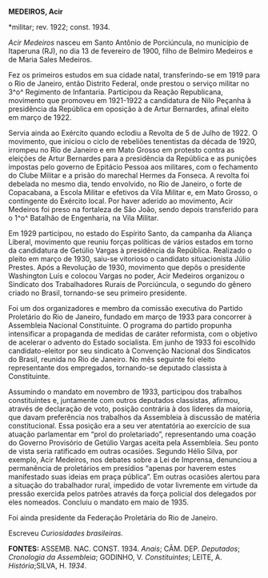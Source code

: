 **MEDEIROS, Acir**

\*militar; rev. 1922; const. 1934.

*Acir Medeiros* nasceu em Santo Antônio de Porciúncula, no município de
Itaperuna (RJ), no dia 13 de fevereiro de 1900, filho de Belmiro
Medeiros e de Maria Sales Medeiros.

Fez os primeiros estudos em sua cidade natal, transferindo-se em 1919
para o Rio de Janeiro, então Distrito Federal, onde prestou o serviço
militar no 3^o^ Regimento de Infantaria. Participou da Reação
Republicana, movimento que promoveu em 1921-1922 a candidatura de Nilo
Peçanha à presidência da República em oposição à de Artur Bernardes,
afinal eleito em março de 1922.

Servia ainda ao Exército quando eclodiu a Revolta de 5 de Julho de 1922.
O movimento, que iniciou o ciclo de rebeliões tenentistas da década de
1920, irrompeu no Rio de Janeiro e em Mato Grosso em protesto contra as
eleições de Artur Bernardes para a presidência da República e as
punições impostas pelo governo de Epitácio Pessoa aos militares, com o
fechamento do Clube Militar e a prisão do marechal Hermes da Fonseca. A
revolta foi debelada no mesmo dia, tendo envolvido, no Rio de Janeiro, o
forte de Copacabana, a Escola Militar e efetivos da Vila Militar e, em
Mato Grosso, o contingente do Exército local. Por haver aderido ao
movimento, Acir Medeiros foi preso na fortaleza de São João, sendo
depois transferido para o 1^o^ Batalhão de Engenharia, na Vila Militar.

Em 1929 participou, no estado do Espírito Santo, da campanha da Aliança
Liberal, movimento que reuniu forças políticas de vários estados em
torno da candidatura de Getúlio Vargas à presidência da República.
Realizado o pleito em março de 1930, saiu-se vitorioso o candidato
situacionista Júlio Prestes. Após a Revolução de 1930, movimento que
depôs o presidente Washington Luís e colocou Vargas no poder, Acir
Medeiros organizou o Sindicato dos Trabalhadores Rurais de Porciúncula,
o segundo do gênero criado no Brasil, tornando-se seu primeiro
presidente.

Foi um dos organizadores e membro da comissão executiva do Partido
Proletário do Rio de Janeiro, fundado em março de 1933 para concorrer à
Assembleia Nacional Constituinte. O programa do partido propunha
intensificar a propaganda de medidas de caráter reformista, com o
objetivo de acelerar o advento do Estado socialista. Em junho de 1933
foi escolhido candidato-eleitor por seu sindicato à Convenção Nacional
dos Sindicatos do Brasil, reunida no Rio de Janeiro. No mês seguinte foi
eleito representante dos empregados, tornando-se deputado classista à
Constituinte.

Assumindo o mandato em novembro de 1933, participou dos trabalhos
constituintes e, juntamente com outros deputados classistas, afirmou,
através de declaração de voto, posição contrária à dos líderes da
maioria, que davam preferência nos trabalhos da Assembleia à discussão
de matéria constitucional. Essa posição era a seu ver atentatória ao
exercício de sua atuação parlamentar em “prol do proletariado”,
representando uma coação do Governo Provisório de Getúlio Vargas aceita
pela Assembleia. Seu ponto de vista seria ratificado em outras ocasiões.
Segundo Hélio Silva, por exemplo, Acir Medeiros, nos debates sobre a Lei
de Imprensa, denunciou a permanência de proletários em presídios “apenas
por haverem estes manifestado suas ideias em praça pública”. Em outras
ocasiões alertou para a situação do trabalhador rural, impedido de votar
livremente em virtude da pressão exercida pelos patrões através da força
policial dos delegados por eles nomeados. Concluiu o mandato em maio de
1935.

Foi ainda presidente da Federação Proletária do Rio de Janeiro.

Escreveu *Curiosidades brasileiras.*

**FONTES:** ASSEMB. NAC. CONST. 1934. *Anais*; CÂM. DEP. *Deputados*;
*Cronologia da Assembl*ei*a*; GODINHO, V. *Constituintes*; LEITE, A.
*História*;SILVA, H. *1934*.
